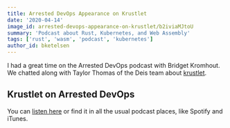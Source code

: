 ```yaml
---
title: Arrested DevOps Appearance on Krustlet
date: '2020-04-14'
image_id: arrested-devops-appearance-on-krustlet/b2iviaMJtoU
summary: 'Podcast about Rust, Kubernetes, and Web Assembly'
tags: ['rust', 'wasm', 'podcast', 'kubernetes']
author_id: bketelsen
---
```


I had a great time on the Arrested DevOps podcast with Bridget Kromhout.
We chatted along with Taylor Thomas of the Deis team about [krustlet](https://github.com/deislabs/krustlet).

## Krustlet on Arrested DevOps

You can [listen here](https://www.arresteddevops.com/krustlet/) or find it in all the usual podcast places, like Spotify and iTunes.

